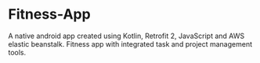 # Fitness-App

A native android app created using Kotlin, Retrofit 2, JavaScript and AWS elastic beanstalk.
Fitness app with integrated task and project management tools.
